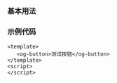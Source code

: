 ### 基本用法
<template> 
<og-button>测试按钮</og-button>
</template>

### 示例代码

```vue
<template> 
   <og-button>测试按钮</og-button>
</template>
<script>
</script>

```
